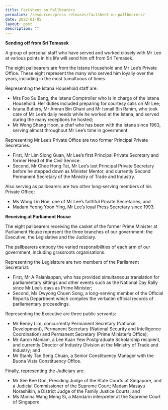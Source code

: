 ```yaml
---
title: Factsheet on Pallbearers
permalink: /resources/press-releases/factsheet-on-pallbearers/
date: 2022-01-05
layout: post
description: ""
---
```

**Sending off from Sri Temasek**

A group of personal staff who have served and worked closely with Mr Lee at various points in his life will send him off from Sri Temasek.

The eight pallbearers are from the Istana Household and Mr Lee’s Private Office. These eight represent the many who served him loyally over the years, including in the most tumultuous of times.

Representing the Istana Household staff are:

* Mrs Foo Su Bang, the Istana Comptroller who is in charge of the Istana Household. Her duties included preparing for courtesy calls on Mr Lee;
* Istana Butlers, Mr Amran Bin Ghani and Mr Ismail Bin Rahim, who took care of Mr Lee’s daily needs while he worked at the Istana, and served during the many receptions he hosted;
* Mr Wong Shang Hoon, a chef who has been with the Istana since 1963, serving almost throughout Mr Lee’s time in government.

Representing Mr Lee’s Private Office are two former Principal Private Secretaries:

* First, Mr Lim Siong Guan, Mr Lee’s first Principal Private Secretary and former Head of the Civil Service.
* Second, Mr Chee Hong Tat, Mr Lee’s last Principal Private Secretary before he stepped down as Minister Mentor, and currently Second Permanent Secretary of the Ministry of Trade and Industry.

Also serving as pallbearers are two other long-serving members of his Private Office:

* Ms Wong Lin Hoe, one of Mr Lee’s faithful Private Secretaries; and
* Madam Yeong Yoon Ying, Mr Lee’s loyal Press Secretary since 1993.

**Receiving at Parliament House**

The eight pallbearers receiving the casket of the former Prime Minister at Parliament House represent the three branches of our government: the Executive, the Legislative and the Judiciary.

The pallbearers embody the varied responsibilities of each arm of our government, including grassroots organisations.

Representing the Legislature are two members of the Parliament Secretariat:

* First, Mr A Palaniappan, who has provided simultaneous translation for parliamentary sittings and other events such as the National Day Rally since Mr Lee’s days as Prime Minister;
* Second, Ms Owyong Chuen Song, a long-serving member of the Official Reports Department which compiles the verbatim official records of parliamentary proceedings.

Representing the Executive are three public servants:

* Mr Benny Lim, concurrently Permanent Secretary (National Development), Permanent Secretary (National Security and Intelligence Coordination) and Permanent Secretary (Prime Minister’s Office);
* Mr Aaron Maniam, a Lee Kuan Yew Postgraduate Scholarship recipient, and currently Director of Industry Division at the Ministry of Trade and Industry; and
* Mr Stanly Tan Seng Chuan, a Senior Constituency Manager with the Buona Vista Constituency Office.

Finally, representing the Judiciary are:

* Mr See Kee Oon, Presiding Judge of the State Courts of Singapore, and a Judicial Commissioner of the Supreme Court;
Madam Masayu Norashikin, a District Judge of the Family Justice Courts; and
* Ms Marina Wang Meng Si, a Mandarin interpreter at the Supreme Court of Singapore.